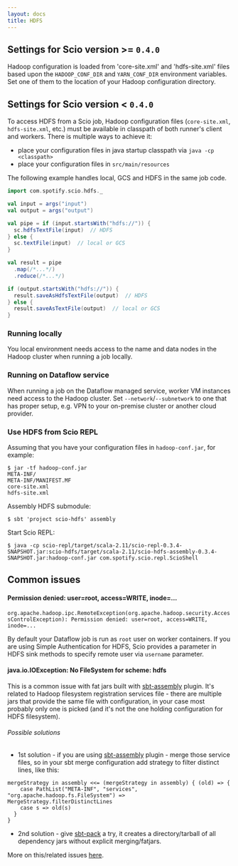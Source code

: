 ```yaml
---
layout: docs
title: HDFS
---
```


## Settings for Scio version >= `0.4.0`

Hadoop configuration is loaded from 'core-site.xml' and 'hdfs-site.xml' files based upon the `HADOOP_CONF_DIR` and `YARN_CONF_DIR` environment variables. Set one of them to the location of your Hadoop configuration directory.

## Settings for Scio version < `0.4.0`

To access HDFS from a Scio job, Hadoop configuration files (`core-site.xml`, `hdfs-site.xml`, etc.) must be available in classpath of both runner's client and workers. There is multiple ways to achieve it:

 * place your configuration files in java startup classpath via `java -cp <classpath>`
 * place your configuration files in `src/main/resources`

The following example handles local, GCS and HDFS in the same job code.

```scala
import com.spotify.scio.hdfs._

val input = args("input")
val output = args("output")

val pipe = if (input.startsWith("hdfs://")) {
  sc.hdfsTextFile(input)  // HDFS
} else {
  sc.textFile(input)  // local or GCS
}

val result = pipe
  .map(/*...*/)
  .reduce(/*...*/)

if (output.startsWith("hdfs://")) {
  result.saveAsHdfsTextFile(output)  // HDFS
} else {
  result.saveAsTextFile(output)  // local or GCS
}
```

### Running locally
You local environment needs access to the name and data nodes in the Hadoop cluster when running a job locally.

### Running on Dataflow service
When running a job on the Dataflow managed service, worker VM instances need access to the Hadoop cluster. Set `--network`/`--subnetwork` to one that has proper setup, e.g. VPN to your on-premise cluster or another cloud provider.

### Use HDFS from Scio REPL

Assuming that you have your configuration files in `hadoop-conf.jar`, for example:
```
$ jar -tf hadoop-conf.jar
META-INF/
META-INF/MANIFEST.MF
core-site.xml
hdfs-site.xml
```
Assembly HDFS submodule:
```
$ sbt 'project scio-hdfs' assembly
```
Start Scio REPL:
```
$ java -cp scio-repl/target/scala-2.11/scio-repl-0.3.4-SNAPSHOT.jar:scio-hdfs/target/scala-2.11/scio-hdfs-assembly-0.3.4-SNAPSHOT.jar:hadoop-conf.jar com.spotify.scio.repl.ScioShell
```

## Common issues

#### Permission denied: user=root, access=WRITE, inode=...

```org.apache.hadoop.ipc.RemoteException(org.apache.hadoop.security.AccessControlException): Permission denied: user=root, access=WRITE, inode=... ```

By default your Dataflow job is run as `root` user on worker containers. If you are using Simple Authentication for HDFS, Scio provides a parameter in HDFS sink methods to specify remote user via `username` parameter.

#### java.io.IOException: No FileSystem for scheme: hdfs

This is a common issue with fat jars built with [sbt-assembly](https://github.com/sbt/sbt-assembly) plugin. It's related to Hadoop filesystem registration services file - there are multiple jars that provide the same file with configuration, in your case most probably only one is picked (and it's not the one holding configuration for HDFS filesystem).

###### Possible solutions

* 1st solution - if you are using [sbt-assembly](https://github.com/sbt/sbt-assembly) plugin - merge those service files, so in your sbt merge configuration add strategy to filter distinct lines, like this:

```
mergeStrategy in assembly <<= (mergeStrategy in assembly) { (old) => {
    case PathList("META-INF", "services", "org.apache.hadoop.fs.FileSystem") => MergeStrategy.filterDistinctLines
    case s => old(s)
  }
}
```

 * 2nd solution - give [sbt-pack](https://github.com/xerial/sbt-pack) a try, it creates a directory/tarball of all dependency jars without explicit merging/fatjars.

More on this/related issues [here](http://stackoverflow.com/questions/17265002/hadoop-no-filesystem-for-scheme-file).
